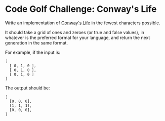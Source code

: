 # Code Golf Challenge: Conway's Life

Write an implementation of [Conway's Life](https://en.wikipedia.org/wiki/Conway%27s_Game_of_Life) in the fewest characters possible.

It should take a grid of ones and zeroes (or true and false values), in whatever is the preferred format for your language, and return the next generation in the same format.

For example, if the input is:
```
[
  [ 0, 1, 0 ],
  [ 0, 1, 0 ],
  [ 0, 1, 0 ]
]
```

The output should be:
```
[
  [0, 0, 0],
  [1, 1, 1],
  [0, 0, 0],
]
```


